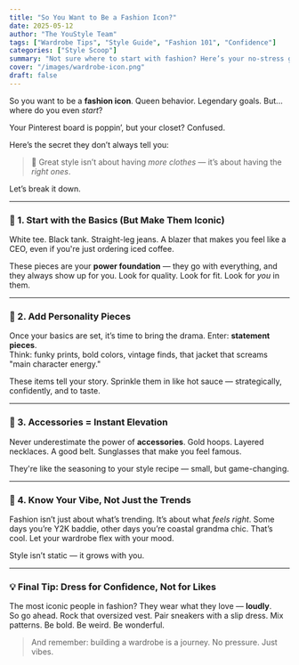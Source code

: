 ```yaml
---
title: "So You Want to Be a Fashion Icon?"
date: 2025-05-12
author: "The YouStyle Team"
tags: ["Wardrobe Tips", "Style Guide", "Fashion 101", "Confidence"]
categories: ["Style Scoop"]
summary: "Not sure where to start with fashion? Here’s your no-stress guide to building a wardrobe that slays every day."
cover: "/images/wardrobe-icon.png"
draft: false
---
```


So you want to be a **fashion icon**. Queen behavior. Legendary goals. But... where do you even *start*?

Your Pinterest board is poppin’, but your closet? Confused.

Here’s the secret they don’t always tell you:  
> 👗 Great style isn’t about having *more clothes* — it’s about having the *right ones*.

Let’s break it down.

---

### 🧱 1. Start with the Basics (But Make Them Iconic)

White tee. Black tank. Straight-leg jeans. A blazer that makes you feel like a CEO, even if you're just ordering iced coffee.

These pieces are your **power foundation** — they go with everything, and they always show up for you. Look for quality. Look for fit. Look for *you* in them.

---

### 🎨 2. Add Personality Pieces

Once your basics are set, it’s time to bring the drama. Enter: **statement pieces**.  
Think: funky prints, bold colors, vintage finds, that jacket that screams "main character energy."

These items tell your story. Sprinkle them in like hot sauce — strategically, confidently, and to taste.

---

### 💍 3. Accessories = Instant Elevation

Never underestimate the power of **accessories**. Gold hoops. Layered necklaces. A good belt. Sunglasses that make you feel famous.

They're like the seasoning to your style recipe — small, but game-changing.

---

### 🧠 4. Know Your Vibe, Not Just the Trends

Fashion isn’t just about what’s trending. It’s about what *feels right*. Some days you’re Y2K baddie, other days you’re coastal grandma chic. That’s cool. Let your wardrobe flex with your mood.

Style isn’t static — it grows with you.

---

### 💡 Final Tip: Dress for Confidence, Not for Likes

The most iconic people in fashion? They wear what they love — **loudly**.  
So go ahead. Rock that oversized vest. Pair sneakers with a slip dress. Mix patterns. Be bold. Be weird. Be wonderful.

> And remember: building a wardrobe is a journey. No pressure. Just vibes.


